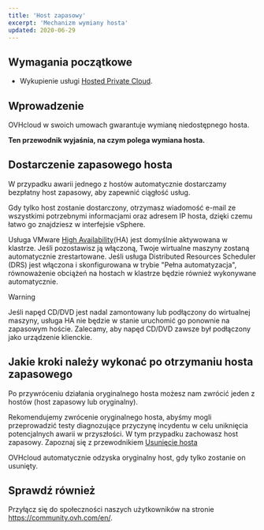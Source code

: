 ```yaml
---
title: 'Host zapasowy'
excerpt: 'Mechanizm wymiany hosta'
updated: 2020-06-29
---
```


## Wymagania początkowe

- Wykupienie usługi [Hosted Private Cloud](https://www.ovhcloud.com/pl/enterprise/products/hosted-private-cloud/).

## Wprowadzenie

OVHcloud w swoich umowach gwarantuje wymianę niedostępnego hosta.

**Ten przewodnik wyjaśnia, na czym polega wymiana hosta.**

## Dostarczenie zapasowego hosta

W przypadku awarii jednego z hostów automatycznie dostarczamy bezpłatny host zapasowy, aby zapewnić ciągłość usług. 

Gdy tylko host zostanie dostarczony, otrzymasz wiadomość e-mail ze wszystkimi potrzebnymi informacjami oraz adresem IP hosta, dzięki czemu łatwo go znajdziesz w interfejsie vSphere.

Usługa VMware [High Availability](/pages/hosted_private_cloud/hosted_private_cloud_powered_by_vmware/vmware_ha_high_availability)(HA) jest domyślnie aktywowana w klastrze. Jeśli pozostawisz ją włączoną, Twoje wirtualne maszyny zostaną automatycznie zrestartowane. Jeśli usługa Distributed Resources Scheduler (DRS) jest włączona i skonfigurowana w trybie "Pełna automatyzacja", równoważenie obciążeń na hostach w klastrze będzie również wykonywane automatycznie.

> [!warning]
> 
> Jeśli napęd CD/DVD jest nadal zamontowany lub podłączony do wirtualnej maszyny, usługa HA nie będzie w stanie uruchomić go ponownie na zapasowym hoście. Zalecamy, aby napęd CD/DVD zawsze był podłączony jako urządzenie klienckie.
>

## Jakie kroki należy wykonać po otrzymaniu hosta zapasowego

Po przywróceniu działania oryginalnego hosta możesz nam zwrócić jeden z hostów (host zapasowy lub oryginalny).

Rekomendujemy zwrócenie oryginalnego hosta, abyśmy mogli przeprowadzić testy diagnozujące przyczynę incydentu w celu uniknięcia potencjalnych awarii w przyszłości. W tym przypadku zachowasz host zapasowy. Zapoznaj się z przewodnikiem [Usunięcie hosta](/pages/hosted_private_cloud/hosted_private_cloud_powered_by_vmware/delete_host)

OVHcloud automatycznie odzyska oryginalny host, gdy tylko zostanie on usunięty.

## Sprawdź również

Przyłącz się do społeczności naszych użytkowników na stronie <https://community.ovh.com/en/>.
